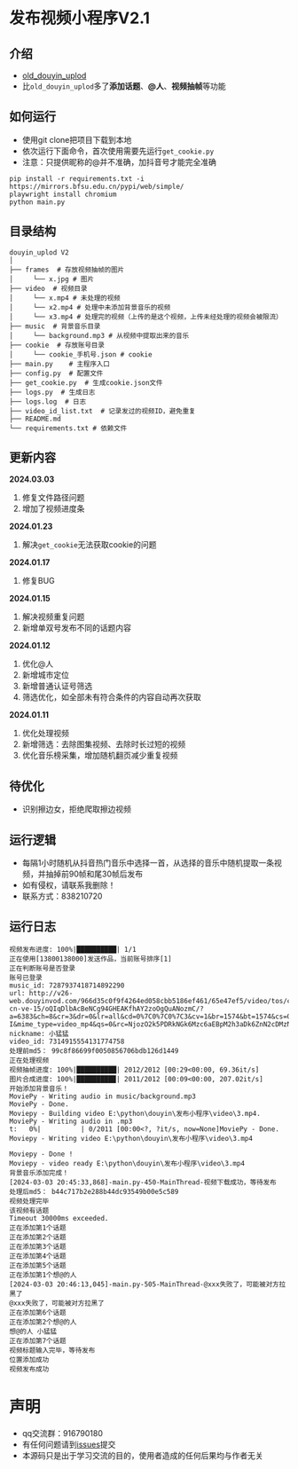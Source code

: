 # 发布视频小程序V2.1
## 介绍
- [old_douyin_uplod](https://github.com/Superheroff/douyin_uplod/tree/main)
- 比`old_douyin_uplod`多了**添加话题**、**@人**、**视频抽帧**等功能

## 如何运行
- 使用git clone把项目下载到本地
- 依次运行下面命令，首次使用需要先运行`get_cookie.py`
- 注意：只提供昵称的@并不准确，加抖音号才能完全准确

```shell
pip install -r requirements.txt -i https://mirrors.bfsu.edu.cn/pypi/web/simple/
playwright install chromium
python main.py
```
## 目录结构
```text
douyin_uplod V2
│
├── frames  # 存放视频抽帧的图片
│     └── x.jpg # 图片
├── video  # 视频目录
│     └── x.mp4 # 未处理的视频
│     └── x2.mp4 # 处理中未添加背景音乐的视频
│     └── x3.mp4 # 处理完的视频（上传的是这个视频，上传未经处理的视频会被限流）
├── music  # 背景音乐目录
│     └── background.mp3 # 从视频中提取出来的音乐
├── cookie  # 存放账号目录
│     └── cookie_手机号.json # cookie
├── main.py    # 主程序入口
├── config.py  # 配置文件
├── get_cookie.py  # 生成cookie.json文件
├── logs.py  # 生成日志
├── logs.log  # 日志
├── video_id_list.txt  # 记录发过的视频ID，避免重复
├── README.md
└── requirements.txt # 依赖文件
```
## 更新内容
**2024.03.03**
1. 修复文件路径问题
2. 增加了视频进度条

**2024.01.23**
1. 解决`get_cookie`无法获取cookie的问题

**2024.01.17**
1. 修复BUG

**2024.01.15**
1. 解决视频重复问题
2. 新增单双号发布不同的话题内容


**2024.01.12**
1. 优化@人
2. 新增城市定位
3. 新增普通认证号筛选
4. 筛选优化，如全部未有符合条件的内容自动再次获取


**2024.01.11**
1. 优化处理视频
2. 新增筛选：去除图集视频、去除时长过短的视频
3. 优化音乐榜采集，增加随机翻页减少重复视频

## 待优化
- 识别擦边女，拒绝爬取擦边视频


## 运行逻辑
- 每隔1小时随机从抖音热门音乐中选择一首，从选择的音乐中随机提取一条视频，并抽掉前90帧和尾30帧后发布
- 如有侵权，请联系我删除！
- 联系方式：838210720

## 运行日志
```log
视频发布进度: 100%|██████████| 1/1
正在使用[13800138000]发送作品，当前账号排序[1]
正在判断账号是否登录
账号已登录
music_id: 7287937418714892290
url: http://v26-web.douyinvod.com/966d35c0f9f4264ed058cbb5186ef461/65e47ef5/video/tos/cn/tos-cn-ve-15/oQIqDlbAcBeNCg94GHEAKfhAY2zoOgQuANozmC/?a=6383&ch=8&cr=3&dr=0&lr=all&cd=0%7C0%7C0%7C3&cv=1&br=1574&bt=1574&cs=0&ds=6&ft=bvTKJbQQqUiSf_TZyo0ORVTYA0pinXDrejKJsCAyx.0P3-I&mime_type=video_mp4&qs=0&rc=NjozO2k5PDRkNGk6Mzc6aEBpM2h3aDk6ZnN2cDMzNGkzM0BgNTUwMi80XzMxYDQtMmMyYSNoai0tcjRnbC5gLS1kLS9zcw%3D%3D&btag=e00028000&cquery=100a&dy_q=1709469854&feature_id=f0150a16a324336cda5d6dd0b69ed299&l=20240303204414067063A99F18A94D4196
nickname: 小猛猛
video_id: 7314915554131774758
处理前md5： 99c8f86699f0050856706bdb126d1449
正在处理视频
视频抽帧进度: 100%|██████████| 2012/2012 [00:29<00:00, 69.36it/s]
图片合成进度: 100%|█████████▉| 2011/2012 [00:09<00:00, 207.02it/s]
开始添加背景音乐！
MoviePy - Writing audio in music/background.mp3
MoviePy - Done.
Moviepy - Building video E:\python\douyin\发布小程序\video\3.mp4.
MoviePy - Writing audio in .mp3
t:   0%|          | 0/2011 [00:00<?, ?it/s, now=None]MoviePy - Done.
Moviepy - Writing video E:\python\douyin\发布小程序\video\3.mp4

Moviepy - Done !
Moviepy - video ready E:\python\douyin\发布小程序\video\3.mp4
背景音乐添加完成！
[2024-03-03 20:45:33,868]-main.py-450-MainThread-视频下载成功，等待发布
处理后md5： b44c717b2e288b44dc93549b00e5c589
视频处理完毕
该视频有话题
Timeout 30000ms exceeded.
正在添加第1个话题
正在添加第2个话题
正在添加第3个话题
正在添加第4个话题
正在添加第5个话题
正在添加第1个想@的人
[2024-03-03 20:46:13,045]-main.py-505-MainThread-@xxx失败了，可能被对方拉黑了
@xxx失败了，可能被对方拉黑了
正在添加第6个话题
正在添加第2个想@的人
想@的人 小猛猛
正在添加第7个话题
视频标题输入完毕，等待发布
位置添加成功
视频发布成功
```

# 声明
- qq交流群：916790180
- 有任何问题请到[issues](https://github.com/Superheroff/douyin_uplod/issues)提交
- 本源码只是出于学习交流的目的，使用者造成的任何后果均与作者无关
